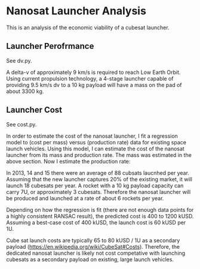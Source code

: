 Nanosat Launcher Analysis
=========================

This is an analysis of the economic viability of a cubesat launcher.


Launcher Perofrmance
--------------------
See dv.py.

A delta-v of approximately 9 km/s is required to reach Low Earth Orbit. Using current propulsion technology, a 4-stage launcher capable of providing 9.5 km/s dv to a 10 kg payload will have a mass on the pad of about 3300 kg.


Launcher Cost
-------------
See cost.py.

In order to estimate the cost of the nanosat launcher, I fit a regression model to (cost per mass) versus (production rate) data for existing space launch vehicles. Using this model, I can estimate the cost of the nanosat launcher from its mass and production rate. The mass was estimated in the above section. Now I estimate the production rate:

In 2013, 14 and 15 there were an average of 88 cubsats laucnhed per year. Assuming that the new launcher captures 20% of the existing market, it will launch 18 cubesats per year. A rocket with a 10 kg payload capacity can carry 7U, or approximately 3 cubesats. Therefore the nanosat launcher will be produced and launched at a rate of about 6 rockets per year.

Depending on how the regression is fit (there are not enough data points for a highly consistent RANSAC result), the predicted cost is 400 to 1200 kUSD. Assuming a best-case cost of 400 kUSD, the launch cost is 60 kUSD per 1U.

Cube sat launch costs are typically 65 to 80 kUSD / 1U  as a secondary payload (https://en.wikipedia.org/wiki/CubeSat#Costs). Therefore, the dedicated nanosat launcher is likely not cost competative with launching cubesats as a secondary payload on existing, large launch vehicles.
